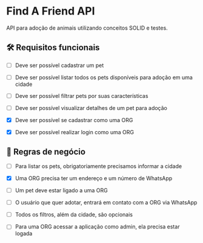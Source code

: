 # Find A Friend API

API para adoção de animais utilizando conceitos SOLID e testes.

## 🛠 Requisitos funcionais

- [ ] Deve ser possível cadastrar um pet

- [ ] Deve ser possível listar todos os pets disponíveis para adoção em uma cidade

- [ ] Deve ser possível filtrar pets por suas características

- [ ] Deve ser possível visualizar detalhes de um pet para adoção

- [x] Deve ser possível se cadastrar como uma ORG

- [x] Deve ser possível realizar login como uma ORG

## 📃 Regras de negócio

- [ ] Para listar os pets, obrigatoriamente precisamos informar a cidade

- [x] Uma ORG precisa ter um endereço e um número de WhatsApp

- [ ] Um pet deve estar ligado a uma ORG

- [ ] O usuário que quer adotar, entrará em contato com a ORG via WhatsApp

- [ ] Todos os filtros, além da cidade, são opcionais

- [ ] Para uma ORG acessar a aplicação como admin, ela precisa estar logada
